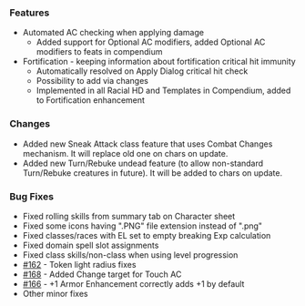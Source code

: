 ### Features
- Automated AC checking when applying damage
    - Added support for Optional AC modifiers, added Optional AC modifiers to feats in compendium
- Fortification - keeping information about fortification critical hit immunity
    - Automatically resolved on Apply Dialog critical hit check
    - Possibility to add via changes
    - Implemented in all Racial HD and Templates in Compendium, added to Fortification enhancement
    
### Changes
- Added new Sneak Attack class feature that uses Combat Changes mechanism. It will replace old one on chars on update.
- Added new Turn/Rebuke undead feature (to allow non-standard Turn/Rebuke creatures in future). It will be added to chars on update.

### Bug Fixes
- Fixed rolling skills from summary tab on Character sheet
- Fixed some icons having ".PNG" file extension instead of ".png"
- Fixed classes/races with EL set to empty breaking Exp calculation
- Fixed domain spell slot assignments
- Fixed class skills/non-class when using level progression
- [#162](https://github.com/Rughalt/D3Vilia/issues/162) - Token light radius fixes
- [#168](https://github.com/Rughalt/D3Vilia/issues/168) - Added Change target for Touch AC
- [#166](https://github.com/Rughalt/D3Vilia/issues/166) - +1 Armor Enhancement correctly adds +1 by default
- Other minor fixes
